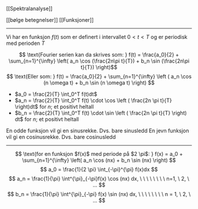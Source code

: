 
[[Spektralanalyse]]

[[bølge betegnelser]]
[[Funksjoner]]

---

Vi har en funksjon $f(t)$ som er definert i intervallet $0 \lt t \lt T$ og er periodisk med perioden $T$    

$$ \text{Fourier serien kan da skrives som: } f(t) = \frac{a_0}{2} + \sum_{n=1}^{\infty} \left( a_n  \cos (\frac{2n\pi t}{T}) + b_n \sin (\frac{2n\pi t}{T}) \right)$$
$$ \text{Eller som: } f(t) = \frac{a_0}{2} + \sum_{n=1}^{\infty} \left ( a_n \cos (n \omega t) + b_n \sin (n \omega t) \right) $$ 
- $a_0 = \frac{2}{T} \int_0^T f(t)dt$ 
- $a_n = \frac{2}{T} \int_0^T f(t) \cdot \cos \left ( \frac{2n \pi t}{T} \right)dt$ for $n$; et positivt heltall
- $b_n = \frac{2}{T} \int_0^T f(t) \cdot \sin \left ( \frac{2n \pi t}{T} \right) dt$ for $n$; et positivt heltall


En odde funksjon vil gi en sinusrekke. Dvs. bare sinusledd
En jevn funksjon vil gi en cosinusrekke. Dvs. bare cosinusledd


---

$$ \text{for en funksjon $f(x)$ med periode på $2 \pi$: } f(x) = a_0 + \sum_{n=1}^{\infty} \left( a_n  \cos (nx) + b_n \sin (nx) \right) $$
$$ a_0 = \frac{1}{2 \pi} \int_{-\pi}^{\pi} f(x)dx $$
$$ a_n = \frac{1}{\pi} \int^{\pi}_{-\pi}f(x) \cos (nx) dx, \ \ \ \ \ \ \ \ n=1, \ 2, \ ... $$
$$ b_n = \frac{1}{\pi} \int^{\pi}_{-\pi} f(x) \sin (nx) dx, \ \ \ \ \ \ \ \ n = 1, \ 2, \ ... $$
